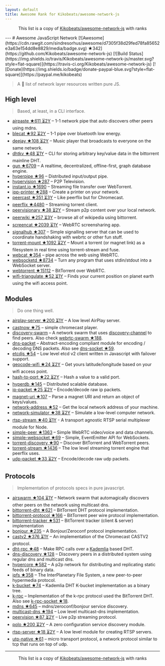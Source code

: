 ```yaml
---
layout: default
title: Awesome Rank for Kikobeats/awesome-network-js
---
```


<p align="center">
	This list is a copy of <a href="https://github.com/Kikobeats/awesome-network-js">Kikobeats/awesome-network-js</a> with ranks
</p>
---
# Awesome JavaScript Network [![Awesome](https://cdn.rawgit.com/sindresorhus/awesome/d7305f38d29fed78fa85652e3a63e154dd8e8829/media/badge.svg) ★342](https://github.com/Kikobeats/awesome-network-js) [![Build Status](https://img.shields.io/travis/Kikobeats/awesome-network-js/master.svg?style=flat-square)](https://travis-ci.org/Kikobeats/awesome-network-js) [![Donate](https://img.shields.io/badge/donate-paypal-blue.svg?style=flat-square)](https://paypal.me/kikobeats)

> A 🎩 list of network layer resources written pure JS.

## High level

> Based, at least, in a CLI interface.

* [airpaste ★611 ⏳2Y](https://github.com/mafintosh/airpaste) – 1-1 network pipe that auto discovers other peers using mdns.
* [blecat ★92 ⏳2Y](https://github.com/mafintosh/blecat) – 1-1 pipe over bluetooth low energy.
* [deejay ★108 ⏳2Y](https://github.com/mafintosh/deejay) – Music player that broadcasts to everyone on the same network.
* [dhtkv ★48 ⏳1Y](https://github.com/maxogden/dhtkv) – CLI for storing arbitrary key/value data in the bittorrent mainline DHT.
* [gun ★6709](https://github.com/amark/gun) – A realtime, decentralized, offline-first, graph database engine.
* [hyperpipe ★96](https://github.com/mafintosh/hyperpipe) – Distributed input/output pipe.
* [hypervision ★287](https://github.com/mafintosh/hypervision) – P2P Television.
* [instant.io ★1690](https://github.com/webtorrent/instant.io) – Streaming file transfer over WebTorrent.
* [ipp-printer ★288](https://github.com/watson/ipp-printer) – Create a printer on your network.
* [peercast ★351 ⏳3Y](https://github.com/mafintosh/peercast) – Like peerflix but for Chromecast.
* [peerflix ★4480](https://github.com/mafintosh/peerflix) – Streaming torrent client.
* [peervisionary ★38 ⏳2Y](https://github.com/mafintosh/peervisionary) – Stream p2p content over your local network.
* [peerwiki ★257 ⏳3Y](https://github.com/mafintosh/peerwiki) – browse all of wikipedia using bittorrent.
* [screencat ★2039 ⏳1Y](https://github.com/maxogden/screencat) – WebRTC screensharing app.
* [signalhub ★307](https://github.com/mafintosh/signalhub) – Simple signalling server that can be used to coordinate handshaking with webrtc or other fun stuff.
* [torrent-mount ★1092 ⏳2Y](https://github.com/mafintosh/torrent-mount) – Mount a torrent (or magnet link) as a filesystem in real time using torrent-stream and fuse.
* [webcat ★354](https://github.com/mafintosh/webcat) – pipe across the web using WebRTC.
* [websocketd ★8734](https://github.com/joewalnes/websocketd) – Turn any program that uses stdin/stdout into a WebSocket server.
* [webtorrent ★15112](https://github.com/webtorrent/webtorrent) – BitTorrent over WebRTC.
* [wifi-triangulate ★52 ⏳1Y](https://github.com/watson/wifi-triangulate) – Finds your current position on planet earth using the wifi access point.

## Modules

> Do one thing well.

* [airplay-server ★200 ⏳1Y](https://github.com/watson/airplay-server) – A low level AirPlay server.
* [castnow ★75](https://github.com/xat/chromecast-player) – simple chromecast player.
* [discovery-swarm](https://github.com/mafintosh/discovery-swarm) – A network swarm that uses [discovery-channel](https://github.com/maxogden/discovery-channel) to find peers. Also check [webrtc-swarm ★188](https://github.com/mafintosh/webrtc-swarm).
* [dns-packet](https://github.com/mafintosh/dns-packet) – Abstract-encoding compliant module for encoding / decoding DNS packets. Also see [dns-socket ★59](https://github.com/mafintosh/dns-socket).
* [etcdjs ★54](https://github.com/mafintosh/etcdjs) – Low level etcd v2 client written in Javascript with failover support.
* [geocode-wifi ★24 ⏳2Y](https://github.com/watson/geocode-wifi) – Get yours latitude/longitude based on your wifi access point.
* [hash-to-port ★22 ⏳2Y](https://github.com/mafintosh/hash-to-port) – Hash a value to a valid port.
* [hyperdb ★145](https://github.com/mafintosh/hyperdb) – Distributed scalable database.
* [ip-packet ★25 ⏳2Y](https://github.com/mafintosh/ip-packet) – Encode/decode raw ip packets.
* [magnet-uri ★107](https://github.com/webtorrent/magnet-uri) – Parse a magnet URI and return an object of keys/values.
* [network-address ★52](https://github.com/mafintosh/network-address) – Get the local network address of your machine.
* [network-simulator ★38 ⏳2Y](https://github.com/substack/network-simulator) – Simulate a low-level computer network.
* [rtsp-stream ★40 ⏳1Y](https://github.com/watson/rtsp-stream) - A transport agnostic RTSP serial multiplexer module for Node.
* [simple-peer ★1363](https://github.com/feross/simple-peer) – Simple WebRTC video/voice and data channels.
* [simple-websocket ★69](https://github.com/feross/simple-websocket) – Simple, EventEmitter API for WebSockets.
* [torrent-discovery ★90](https://github.com/webtorrent/torrent-discovery) – Discover BitTorrent and WebTorrent peers.
* [torrent-stream ★1436](https://github.com/mafintosh/torrent-stream) – The low level streaming torrent engine that peerflix uses.
* [udp-packet ★33 ⏳2Y](https://github.com/substack/udp-packet) – Encode/decode raw udp packets.

## Protocols

> Implementation of protocols specs in pure javascript.

* [airswarm ★104 ⏳1Y](https://github.com/mafintosh/airswarm) – Network swarm that automagically discovers other peers on the network using multicast dns.
* [bittorrent-dht ★621](https://github.com/webtorrent/bittorrent-dht) – BitTorrent DHT protocol implementation.
* [bittorrent-protocol ★166](https://github.com/webtorrent/bittorrent-protocol) – BitTorrent peer wire protocol implementation.
* [bittorrent-tracker ★531](https://github.com/webtorrent/bittorrent-tracker) – BitTorrent tracker (client & server) implementation
* [bonjour ★235](https://github.com/watson/bonjour) – A Bonjour/Zeroconf protocol implementation.
* [castv2 ★376 ⏳1Y](https://github.com/thibauts/node-castv2) – An implementation of the Chromecast CASTV2 protocol.
* [dht-rpc ★48](https://github.com/mafintosh/dht-rpc) – Make RPC calls over a [Kademlia](https://pdos.csail.mit.edu/~petar/papers/maymounkov-kademlia-lncs.pdf) based DHT.
* [dns-discovery ★128](https://github.com/mafintosh/dns-discovery) – Discovery peers in a distributed system using regular dns and multicast dns.
* [hypercore ★582](https://github.com/mafintosh/hypercore) – A p2p network for distributing and replicating static feeds of binary data.
* [ipfs ★358](https://github.com/ipfs/js-ipfs-api) – The InterPlanetary File System, a new peer-to-peer hypermedia protocol.
* [k-bucket ★74](https://github.com/tristanls/k-bucket) – Kademlia DHT K-bucket implementation as a binary tree.
* [k-rpc](https://github.com/mafintosh/k-rpc) – Implementation of the k-rpc protocol used the BitTorrent DHT. Also see [k-rpc-socket ★18](https://github.com/mafintosh/k-rpc-socket).
* [mdns ★645](https://github.com/agnat/node_mdns) – mdns/zeroconf/bonjour service discovery.
* [multicast-dns ★194](https://github.com/mafintosh/multicast-dns) – Low level multicast-dns implementation.
* [peervision ★87 ⏳2Y](https://github.com/mafintosh/peervision) – Live p2p streaming protocol.
* [polo ★200 ⏳2Y](https://github.com/mafintosh/polo) – A zero configuration service discovery module.
* [rtsp-server ★18 ⏳2Y](https://github.com/watson/rtsp-server) – A low level module for creating RTSP servers.
* [utp-native ★61](https://github.com/mafintosh/utp-native) – micro transport protocol, a network protocol similar to tcp that runs on top of udp.
---
<p align="center">
	This list is a copy of <a href="https://github.com/Kikobeats/awesome-network-js">Kikobeats/awesome-network-js</a> with ranks
</p>
